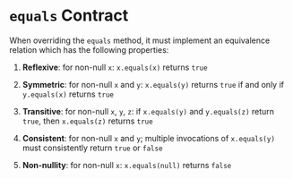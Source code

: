 # `equals` Contract

When overriding the `equals` method, it must implement an equivalence relation which has the following properties:

1. **Reflexive**: for non-null `x`: `x.equals(x)` returns `true`

2. **Symmetric**: for non-null `x` and `y`: `x.equals(y)` returns `true` if and only if `y.equals(x)` returns `true`

3. **Transitive**: for non-null `x`, `y`, `z`: if `x.equals(y)` and `y.equals(z)` return `true`, then `x.equals(z)` returns `true`

4. **Consistent**: for non-null `x` and `y`; multiple invocations of `x.equals(y)` must consistently return `true` or `false`

5. **Non-nullity**: for non-null `x`: `x.equals(null)` returns `false`
